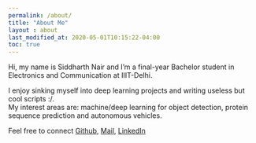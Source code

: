 ```yaml
---
permalink: /about/
title: "About Me"
layout : about
last_modified_at: 2020-05-01T10:15:22-04:00
toc: true
---
```


Hi, my name is Siddharth Nair and I’m a final-year Bachelor student in Electronics 
and Communication at IIIT-Delhi.


I enjoy sinking myself into deep learning projects and writing useless but cool scripts :/.  
My interest areas are: machine/deep learning for object detection, protein sequence 
prediction and autonomous vehicles.

Feel free to connect [Github](https://github.com/siddharth17196), [Mail](mailto:siddharth17196@iiitd.ac.in), 
[LinkedIn](https://www.linkedin.com/in/siddharthvinodnair/)


